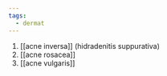 ```yaml
---
tags:
  - dermat
---
```

1. [[acne inversa]] (hidradenitis suppurativa)
2. [[acne rosacea]]
3. [[acne vulgaris]]
